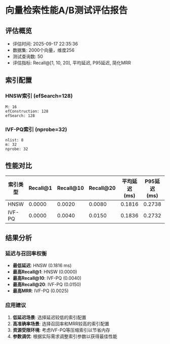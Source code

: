 # 向量检索性能A/B测试评估报告

## 评估概览
- 评估时间: 2025-09-17 22:35:36
- 数据集: 2000个向量，维度256
- 测试查询数: 50
- 评估指标: Recall@[1, 10, 20], 平均延迟, P95延迟, 简化MRR

## 索引配置
### HNSW索引 (efSearch=128)
```
M: 16
efConstruction: 128
efSearch: 128
```

### IVF-PQ索引 (nprobe=32)
```
nlist: 8
m: 32
nprobe: 32
```

## 性能对比
| 索引类型 | Recall@1 | Recall@10 | Recall@20 | 平均延迟 (ms) | P95延迟 (ms) | 简化MRR |
|---------|-------|-------|-------|------------|------------|---------|
| HNSW | 0.0000 | 0.0020 | 0.0080 | 0.1816 | 0.2738 | 0.0000 |
| IVF-PQ | 0.0000 | 0.0040 | 0.0150 | 0.1836 | 0.2732 | 0.0025 |

## 结果分析
### 延迟与召回率权衡
- **最低延迟**: HNSW (0.1816 ms)
- **最高Recall@1**: HNSW (0.0000)
- **最高Recall@10**: IVF-PQ (0.0040)
- **最高Recall@20**: IVF-PQ (0.0150)
- **最高MRR**: IVF-PQ (0.0025)

### 应用建议
1. **低延迟场景**: 选择延迟较低的索引配置
2. **高准确率场景**: 选择召回率和MRR较高的索引配置
3. **资源受限环境**: 考虑IVF-PQ等压缩索引以节省内存
4. **参数调优**: 根据实际需求调整索引参数以获得最佳性能
